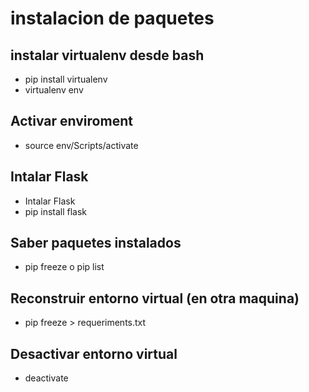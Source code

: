<h1>instalacion de paquetes</h1>



<h2>instalar virtualenv desde bash</h2>

- pip install virtualenv
- virtualenv env

<h2>Activar enviroment</h2>

- source env/Scripts/activate

<h2>Intalar Flask</h2>

- Intalar Flask
- pip install flask

<h2>Saber paquetes instalados</h2>

- pip freeze  o pip list

<h2>Reconstruir entorno virtual (en otra maquina)</h2>

- pip freeze > requeriments.txt


<h2>Desactivar entorno virtual</h2>

- deactivate

